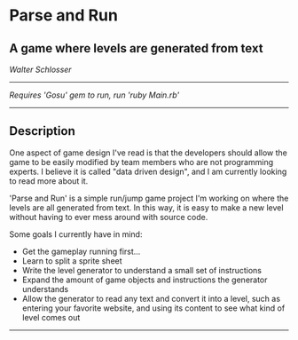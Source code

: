 <h1>Parse and Run</h1>
<h2>A game where levels are generated from text</h2>
<p><i>Walter Schlosser</i></p>
<hr>
<p><i>Requires 'Gosu' gem to run, run 'ruby Main.rb'</i></p>
<hr>
<h2>Description</h2>
<p>One aspect of game design I've read is that the developers should allow the game to be easily modified by team members who are not programming experts.  I believe it is called "data driven design", and I am currently looking to read more about it.</p>
<p>'Parse and Run' is a simple run/jump game project I'm working on where the levels are all generated from text.  In this way, it is easy to make a new level without having to ever mess around with source code.</p>
<p>Some goals I currently have in mind: </p>
<ul>
	<li>Get the gameplay running first...</li>
	<li>Learn to split a sprite sheet</li>
	<li>Write the level generator to understand a small set of instructions</li>
	<li>Expand the amount of game objects and instructions the generator understands</li>
	<li>Allow the generator to read any text and convert it into a level, such as entering your favorite website, and using its content to see what kind of level comes out</li>
</ul>
<hr>